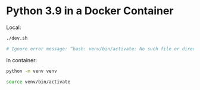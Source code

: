 # Python 3.9 in a Docker Container

Local:

```bash
./dev.sh

# Ignore error message: “bash: venv/bin/activate: No such file or directory”
```

In container:

```bash
python -m venv venv

source venv/bin/activate
```
